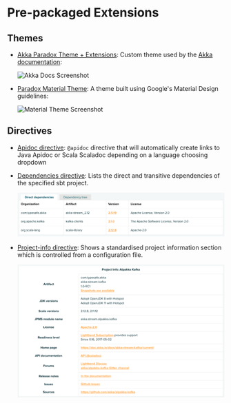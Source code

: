 # Pre-packaged Extensions

## Themes

 * [Akka Paradox Theme + Extensions](https://github.com/akka/akka-paradox): Custom theme used by the 
   [Akka documentation](https://akka.io/docs/akka/):
   
   ![Akka Docs Screenshot](../img/akka-paradox-theme.png)
   
 * [Paradox Material Theme](https://github.com/jonas/paradox-material-theme): A theme built using Google's Material Design
   guidelines:
   
   ![Material Theme Screenshot](../img/material-theme.png)

## Directives

 * [Apidoc directive](https://github.com/lightbend/sbt-paradox-apidoc): `@apidoc` directive that will automatically
   create links to Java Apidoc or Scala Scaladoc depending on a language choosing dropdown
   
 * [Dependencies directive](https://github.com/lightbend/sbt-paradox-dependencies): Lists the direct and transitive dependencies of the specified sbt project.

   ![Screenshot](../img/alpakka-kafka-dependencies.png)
   
 * [Project-info directive](https://github.com/lightbend/sbt-paradox-project-info): Shows a standardised project information section which is controlled from a configuration file.

   ![Screenshot](../img/alpakka-kafka-project-info.png)
